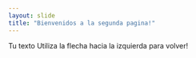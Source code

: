 ```yaml
---
layout: slide 
title: "Bienvenidos a la segunda pagina!"
---
```

Tu texto
Utiliza la flecha hacia la izquierda para volver!


